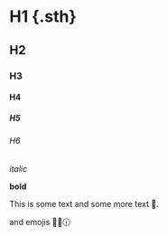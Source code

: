 # H1 {.sth}

## H2

### H3

#### H4

##### H5

###### H6

*italic*

**bold**

This is some text
and some more text 👀.

<div>and emojis 🫣💡🕧</div>
